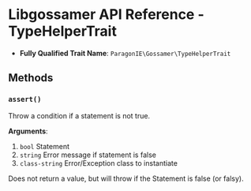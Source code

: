 # Libgossamer API Reference - TypeHelperTrait

* **Fully Qualified Trait Name**: `ParagonIE\Gossamer\TypeHelperTrait`

## Methods

### `assert()`

Throw a condition if a statement is not true.

**Arguments**:

1. `bool` Statement
2. `string` Error message if statement is false
3. `class-string` Error/Exception class to instantiate

Does not return a value, but will throw if the Statement is false (or falsy).
